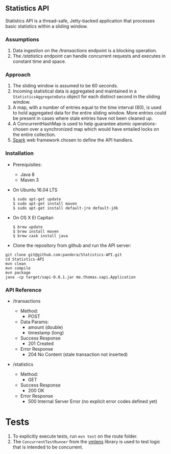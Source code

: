## Statistics API

Statistics API is a thread-safe, Jetty-backed application that processes basic statistics within a sliding window.

### Assumptions
1. Data ingestion on the _/transactions_ endpoint is a blocking operation.
2. The _/statistics_ endpoint can handle concurrent requests and executes in constant time and space.

### Approach
1. The sliding window is assumed to be 60 seconds.
2. Incoming statistical data is aggregated and maintained in a `StatisticsAggregateData` object for each distinct second in the sliding window.
3. A map, with a number of entries equal to the time interval (60), is used to hold aggregated data for the entire sliding window. More entries could be present in cases where stale entries have not been cleaned up.
4. A ConcurrentHashMap is used to help guarantee atomic operations- chosen over a synchronized map which would have entailed locks on the entire collection.
5. [Spark](http://sparkjava.com/) web framework chosen to define the API handlers.

### Installation
* Prerequisites:
    + Java 8
    + Maven 3
    
    
* On Ubuntu 16.04 LTS

    ~~~
    $ sudo apt-get update
    $ sudo apt-get install maven
    $ sudo apt-get install default-jre default-jdk 
    ~~~

* On OS X El Capitan

    ~~~
    $ brew update
    $ brew install maven
    $ brew cask install java
    ~~~
    
* Clone the repository from github and run the API server:

~~~
git clone git@github.com:pandora/Statistics-API.git
cd Statistics-API
mvn clean
mvn compile
mvn package
java -cp target/sapi-0.0.1.jar me.thomas.sapi.Application
~~~

### API Reference
* /transactions
    * Method:
        + POST
    * Data Params: 
        + amount (double)
        + timestamp (long)
    * Success Response
        + 201 Created
    * Error Response
        + 204 No Content (stale transaction not inserted)


* /statistics
    * Method:
        + GET
    * Success Response
        + 200 OK
    * Error Response
        + 500 Internal Server Error (no explicit error codes defined yet)

# Tests
1. To explicitly execute tests, run `mvn test` on the route folder.
2. The `ConcurrentTestRunner` from the [vmlens](https://mvnrepository.com/artifact/com.vmlens/concurrent-junit) library is used to test logic that is intended to be concurrent.
